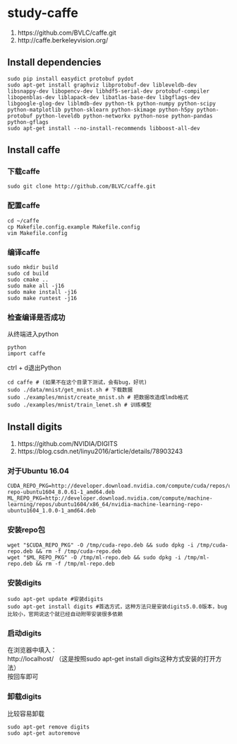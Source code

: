 # study-caffe
<ol>
  <li>https://github.com/BVLC/caffe.git</li>
  <li>http://caffe.berkeleyvision.org/</li>
</ol>

## Install dependencies
```
sudo pip install easydict protobuf pydot
sudo apt-get install graphviz libprotobuf-dev libleveldb-dev libsnappy-dev libopencv-dev libhdf5-serial-dev protobuf-compiler libopenblas-dev liblapack-dev libatlas-base-dev libgflags-dev libgoogle-glog-dev liblmdb-dev python-tk python-numpy python-scipy python-matplotlib python-sklearn python-skimage python-h5py python-protobuf python-leveldb python-networkx python-nose python-pandas python-gflags
sudo apt-get install --no-install-recommends libboost-all-dev
```
## Install caffe
### 下载caffe
```
sudo git clone http://github.com/BLVC/caffe.git
```
### 配置caffe
```
cd ~/caffe
cp Makefile.config.example Makefile.config
vim Makefile.config
```

### 编译caffe
```
sudo mkdir build
sudo cd build
sudo cmake ..
sudo make all -j16
sudo make install -j16
sudo make runtest -j16
```
### 检查编译是否成功
从终端进入python  
```
python
import caffe
```
ctrl + d退出Python  
```
cd caffe # (如果不在这个目录下测试，会有bug，好坑)
sudo ./data/mnist/get_mnist.sh # 下载数据
sudo ./examples/mnist/create_mnist.sh # 把数据改造成lmdb格式
sudo ./examples/mnist/train_lenet.sh # 训练模型
```
## Install digits
<ol>
  <li>https://github.com/NVIDIA/DIGITS</li>
  <li>https://blog.csdn.net/linyu2016/article/details/78903243</li>
</ol>

### 对于Ubuntu 16.04
```
CUDA_REPO_PKG=http://developer.download.nvidia.com/compute/cuda/repos/ubuntu1604/x86_64/cuda-repo-ubuntu1604_8.0.61-1_amd64.deb  
ML_REPO_PKG=http://developer.download.nvidia.com/compute/machine-learning/repos/ubuntu1604/x86_64/nvidia-machine-learning-repo-ubuntu1604_1.0.0-1_amd64.deb  
```
### 安装repo包
```
wget "$CUDA_REPO_PKG" -O /tmp/cuda-repo.deb && sudo dpkg -i /tmp/cuda-repo.deb && rm -f /tmp/cuda-repo.deb  
wget "$ML_REPO_PKG" -O /tmp/ml-repo.deb && sudo dpkg -i /tmp/ml-repo.deb && rm -f /tmp/ml-repo.deb  
```
### 安装digits
```
sudo apt-get update #安装digits  
sudo apt-get install digits #首选方式，这种方法只是安装digits5.0.0版本，bug比较小，官网说这个就已经自动附带安装很多依赖
```
### 启动digits
在浏览器中填入：  
http://localhost/ （这是按照sudo apt-get install digits这种方式安装的打开方法）  
按回车即可  
### 卸载digits
比较容易卸载  
```
sudo apt-get remove digits  
sudo apt-get autoremove  
```
